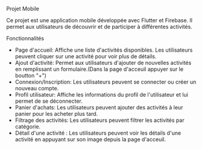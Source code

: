 Projet Mobile

Ce projet est une application mobile développée avec Flutter et Firebase. Il permet aux utilisateurs de découvrir et de participer à différentes activités.

Fonctionnalités

- Page d'accueil: Affiche une liste d'activités disponibles. Les utilisateurs peuvent cliquer sur une activité pour voir plus de détails.
- Ajout d'activité: Permet aux utilisateurs d'ajouter de nouvelles activités en remplissant un formulaire.(Dans la page d'acceuil appuyer sur le boutton "+")
- Connexion/Inscription: Les utilisateurs peuvent se connecter ou créer un nouveau compte.
- Profil utilisateur: Affiche les informations du profil de l'utilisateur et lui permet de se déconnecter.
- Panier d'achats: Les utilisateurs peuvent ajouter des activités à leur panier pour les acheter plus tard.
- Filtrage des activités: Les utilisateurs peuvent filtrer les activités par catégorie.
- Détail d'une  activité : Les utilisateurs peuvent voir les détails d'une activité en appuyant sur son image depuis la page d'acceuil.



